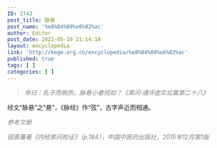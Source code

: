```yaml
---
ID: 2742
post_title: 脉悬
post_name: '%e8%84%89%e6%82%ac'
author: Editor
post_date: 2021-05-10 21:14:18
layout: encyclopedia
link: 'http://kege.org.cn/encyclopedia/%e8%84%89%e6%82%ac'
published: true
tags: [ ]
categories: [ ]
---
```

<blockquote><span style="color: #808080;"><em>帝曰：乳子而病热，脉悬小者何如？《素问·通评虚实论篇第二十八》</em></span></blockquote>
经文“脉悬”之“悬”，《脉经》作“弦”，古字声近而相通。

<span style="color: #808080;"><em>参考文献</em></span>

<span style="color: #808080;"><em>田晋蕃著《内经素问校证》（p.184），中国中医药出版社，2015年12月第1版</em></span>

&nbsp;